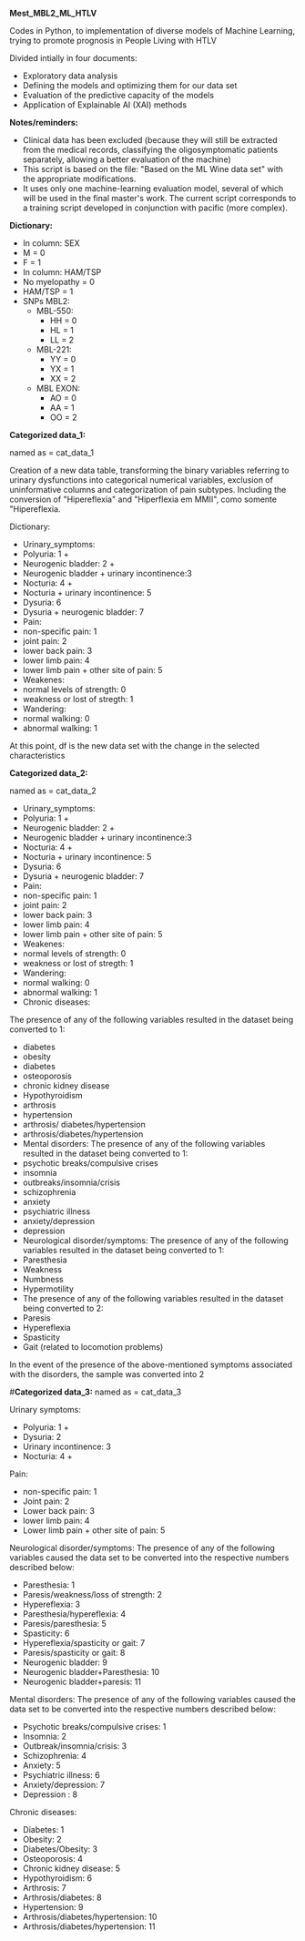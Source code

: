 **Mest_MBL2_ML_HTLV**

Codes in Python, to implementation of diverse models of Machine Learning, trying to promote prognosis in People Living with HTLV

Divided intially in four documents:

- Exploratory data analysis
- Defining the models and optimizing them for our data set
- Evaluation of the predictive capacity of the models
- Application of Explainable AI (XAI) methods

**Notes/reminders:**

- Clinical data has been excluded (because they will still be extracted from the medical records, classifying the oligosymptomatic patients separately, allowing a better evaluation of the machine)
- This script is based on the file: "Based on the ML Wine data set" with the appropriate modifications.
- It uses only one machine-learning evaluation model, several of which will be used in the final master's work. The current script corresponds to a training script developed in conjunction with pacific (more complex).

**Dictionary:**

- In column: SEX
- M = 0
- F = 1
- In column: HAM/TSP
- No myelopathy = 0
- HAM/TSP = 1
- SNPs MBL2:
    - MBL-550:
        - HH = 0
        - HL = 1
        - LL = 2
    - MBL-221:
        - YY = 0
        - YX = 1
        - XX = 2
    - MBL EXON:
        - AO = 0
        - AA = 1
        - OO = 2

**Categorized data_1:**

named as = cat_data_1

Creation of a new data table, transforming the binary variables referring to urinary dysfunctions into categorical numerical variables, exclusion of uninformative columns and categorization of pain subtypes. Including the conversion of "Hipereflexia" and "Hiperflexia em MMII", como somente "Hipereflexia.

Dictionary:

- Urinary_symptoms:
- Polyuria: 1 +
- Neurogenic bladder: 2 +
- Neurogenic bladder + urinary incontinence:3
- Nocturia: 4 +
- Nocturia + urinary incontinence: 5
- Dysuria: 6
- Dysuria + neurogenic bladder: 7
- Pain:
- non-specific pain: 1
- joint pain: 2
- lower back pain: 3
- lower limb pain: 4
- lower limb pain + other site of pain: 5
- Weakenes:
- normal levels of strength: 0
- weakness or lost of stregth: 1
- Wandering:
- normal walking: 0
- abnormal walking: 1

At this point, df is the new data set with the change in the selected characteristics

**Categorized data_2:**

named as = cat_data_2

- Urinary_symptoms:
- Polyuria: 1 +
- Neurogenic bladder: 2 +
- Neurogenic bladder + urinary incontinence:3
- Nocturia: 4 +
- Nocturia + urinary incontinence: 5
- Dysuria: 6
- Dysuria + neurogenic bladder: 7
- Pain:
- non-specific pain: 1
- joint pain: 2
- lower back pain: 3
- lower limb pain: 4
- lower limb pain + other site of pain: 5
- Weakenes:
- normal levels of strength: 0
- weakness or lost of stregth: 1
- Wandering:
- normal walking: 0
- abnormal walking: 1
- Chronic diseases:

The presence of any of the following variables resulted in the dataset being converted to 1:

- diabetes
- obesity
- diabetes
- osteoporosis
- chronic kidney disease
- Hypothyroidism
- arthrosis
- hypertension
- arthrosis/ diabetes/hypertension
- arthrosis/diabetes/hypertension
- Mental disorders: The presence of any of the following variables resulted in the dataset being converted to 1:
- psychotic breaks/compulsive crises
- insomnia
- outbreaks/insomnia/crisis
- schizophrenia
- anxiety
- psychiatric illness
- anxiety/depression
- depression
- Neurological disorder/symptoms: The presence of any of the following variables resulted in the dataset being converted to 1:
- Paresthesia
- Weakness
- Numbness
- Hypermotility
- The presence of any of the following variables resulted in the dataset being converted to 2:
- Paresis
- Hypereflexia
- Spasticity
- Gait (related to locomotion problems)

In the event of the presence of the above-mentioned symptoms associated with the disorders, the sample was converted into 2

#**Categorized data_3:** named as = cat_data_3

Urinary symptoms:

- Polyuria: 1 +
- Dysuria: 2
- Urinary incontinence: 3
- Nocturia: 4 +

Pain:

- non-specific pain: 1
- Joint pain: 2
- Lower back pain: 3
- lower limb pain: 4
- Lower limb pain + other site of pain: 5

Neurological disorder/symptoms: The presence of any of the following variables caused the data set to be converted into the respective numbers described below:

- Paresthesia: 1
- Paresis/weakness/loss of strength: 2
- Hypereflexia: 3
- Paresthesia/hypereflexia: 4
- Paresis/paresthesia: 5
- Spasticity: 6
- Hypereflexia/spasticity or gait: 7
- Paresis/spasticity or gait: 8
- Neurogenic bladder: 9
- Neurogenic bladder+Paresthesia: 10
- Neurogenic bladder+paresis: 11

Mental disorders: The presence of any of the following variables caused the data set to be converted into the respective numbers described below:

- Psychotic breaks/compulsive crises: 1
- Insomnia: 2
- Outbreak/insomnia/crisis: 3
- Schizophrenia: 4
- Anxiety: 5
- Psychiatric illness: 6
- Anxiety/depression: 7
- Depression : 8

Chronic diseases:

- Diabetes: 1
- Obesity: 2
- Diabetes/Obesity: 3
- Osteoporosis: 4
- Chronic kidney disease: 5
- Hypothyroidism: 6
- Arthrosis: 7
- Arthrosis/diabetes: 8
- Hypertension: 9
- Arthrosis/diabetes/hypertension: 10
- Arthrosis/diabetes/hypertension: 11
